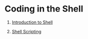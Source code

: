 # Coding in the Shell

1. [Introduction to Shell](./files/introduction_to_bash.md)

2. [Shell Scripting](./files/)